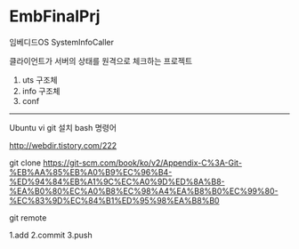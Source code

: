 # EmbFinalPrj
임베디드OS SystemInfoCaller

클라이언트가 서버의 상태를 원격으로 체크하는 프로젝트

1. uts 구조체
2. info 구조체
3. conf



----------------------------------
Ubuntu vi
git 설치 bash 명령어

http://webdir.tistory.com/222





git clone 
https://git-scm.com/book/ko/v2/Appendix-C%3A-Git-%EB%AA%85%EB%A0%B9%EC%96%B4-%ED%94%84%EB%A1%9C%EC%A0%9D%ED%8A%B8-%EA%B0%80%EC%A0%B8%EC%98%A4%EA%B8%B0%EC%99%80-%EC%83%9D%EC%84%B1%ED%95%98%EA%B8%B0


git remote

1.add
2.commit
3.push
